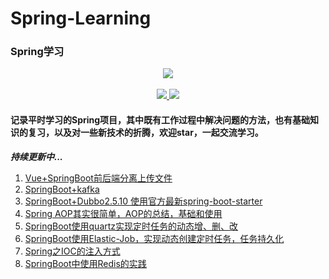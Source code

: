 # Spring-Learning
### Spring学习
<p align="center">                        
 <img src="https://ws4.sinaimg.cn/large/006tKfTcgy1frp4r8pdl3j31kw0g07bp.jpg">
 <br/>
 <br/>
 <a href="https://travis-ci.org/crossoverJie/SSM">
    <img src="https://travis-ci.org/crossoverJie/SSM.svg?branch=master" >
 </a>
 <a href="https://github.com/ellerbrock/open-source-badge/">
    <img src="https://badges.frapsoft.com/os/v1/open-source.svg?v=103" >
 </a>
<p>

#### 记录平时学习的Spring项目，其中既有工作过程中解决问题的方法，也有基础知识的复习，以及对一些新技术的折腾，欢迎star，一起交流学习。

***持续更新中...***

1. [Vue+SpringBoot前后端分离上传文件](https://luoliangdsga.github.io/2018/04/18/Vue-SpringBoot实现前后端分离的文件上传/)
2. [SpringBoot+kafka](https://github.com/LuoLiangDSGA/SpringBoot-Learning/tree/master/boot-kafka)
3. [SpringBoot+Dubbo2.5.10 使用官方最新spring-boot-starter](https://github.com/LuoLiangDSGA/SpringBoot-Learning/tree/master/boot-dubbo)
4. [Spring AOP其实很简单，AOP的总结，基础和使用](https://luoliangdsga.github.io/2018/04/24/Spring-AOP其实很简单/)
5. [SpringBoot使用quartz实现定时任务的动态增、删、改](https://github.com/LuoLiangDSGA/SpringBoot-Learning/tree/master/boot-quartz)
6. [SpringBoot使用Elastic-Job，实现动态创建定时任务，任务持久化](https://luoliangdsga.github.io/2018/04/17/SpringBoot-ElasticJob/)
7. [Spring之IOC的注入方式](https://luoliangdsga.github.io/2018/05/09/Spring之IOC的注入方式/)
7. [SpringBoot中使用Redis的实践](https://luoliangdsga.github.io/2018/05/22/SpringBoot中使用Redis的实践/)
